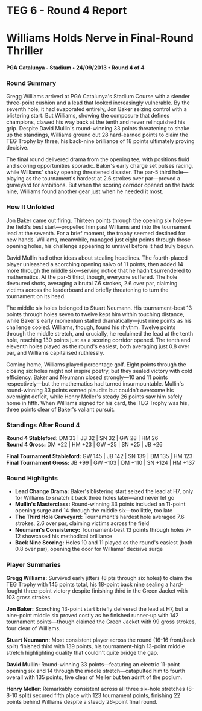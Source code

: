 # TEG 6 - Round 4 Report

# Williams Holds Nerve in Final-Round Thriller
**PGA Catalunya - Stadium • 24/09/2013 • Round 4 of 4**

### Round Summary

Gregg Williams arrived at PGA Catalunya's Stadium Course with a slender three-point cushion and a lead that looked increasingly vulnerable. By the seventh hole, it had evaporated entirely, Jon Baker seizing control with a blistering start. But Williams, showing the composure that defines champions, clawed his way back at the tenth and never relinquished his grip. Despite David Mullin's round-winning 33 points threatening to shake up the standings, Williams ground out 28 hard-earned points to claim the TEG Trophy by three, his back-nine brilliance of 18 points ultimately proving decisive.

The final round delivered drama from the opening tee, with positions fluid and scoring opportunities sporadic. Baker's early charge set pulses racing, while Williams' shaky opening threatened disaster. The par-5 third hole—playing as the tournament's hardest at 2.6 strokes over par—proved a graveyard for ambitions. But when the scoring corridor opened on the back nine, Williams found another gear just when he needed it most.

### How It Unfolded

Jon Baker came out firing. Thirteen points through the opening six holes—the field's best start—propelled him past Williams and into the tournament lead at the seventh. For a brief moment, the trophy seemed destined for new hands. Williams, meanwhile, managed just eight points through those opening holes, his challenge appearing to unravel before it had truly begun.

David Mullin had other ideas about stealing headlines. The fourth-placed player unleashed a scorching opening salvo of 11 points, then added 14 more through the middle six—serving notice that he hadn't surrendered to mathematics. At the par-5 third, though, everyone suffered. The hole devoured shots, averaging a brutal 7.6 strokes, 2.6 over par, claiming victims across the leaderboard and briefly threatening to turn the tournament on its head.

The middle six holes belonged to Stuart Neumann. His tournament-best 13 points through holes seven to twelve kept him within touching distance, while Baker's early momentum stalled dramatically—just nine points as his challenge cooled. Williams, though, found his rhythm. Twelve points through the middle stretch, and crucially, he reclaimed the lead at the tenth hole, reaching 130 points just as a scoring corridor opened. The tenth and eleventh holes played as the round's easiest, both averaging just 0.8 over par, and Williams capitalised ruthlessly.

Coming home, Williams played percentage golf. Eight points through the closing six holes might not inspire poetry, but they sealed victory with cold efficiency. Baker and Neumann closed strongly—10 and 11 points respectively—but the mathematics had turned insurmountable. Mullin's round-winning 33 points earned plaudits but couldn't overcome his overnight deficit, while Henry Meller's steady 26 points saw him safely home in fifth. When Williams signed for his card, the TEG Trophy was his, three points clear of Baker's valiant pursuit.

### Standings After Round 4

**Round 4 Stableford:** DM 33 | JB 32 | SN 32 | GW 28 | HM 26  
**Round 4 Gross:** DM +22 | HM +23 | GW +25 | SN +25 | JB +26

**Final Tournament Stableford:** GW 145 | JB 142 | SN 139 | DM 135 | HM 123  
**Final Tournament Gross:** JB +99 | GW +103 | DM +110 | SN +124 | HM +137

### Round Highlights

- **Lead Change Drama:** Baker's blistering start seized the lead at H7, only for Williams to snatch it back three holes later—and never let go
- **Mullin's Masterclass:** Round-winning 33 points included an 11-point opening surge and 14 through the middle six—too little, too late
- **The Third Hole Graveyard:** Tournament's hardest hole averaged 7.6 strokes, 2.6 over par, claiming victims across the field
- **Neumann's Consistency:** Tournament-best 13 points through holes 7-12 showcased his methodical brilliance
- **Back Nine Scoring:** Holes 10 and 11 played as the round's easiest (both 0.8 over par), opening the door for Williams' decisive surge

### Player Summaries

**Gregg Williams:** Survived early jitters (8 pts through six holes) to claim the TEG Trophy with 145 points total, his 18-point back nine sealing a hard-fought three-point victory despite finishing third in the Green Jacket with 103 gross strokes.

**Jon Baker:** Scorching 13-point start briefly delivered the lead at H7, but a nine-point middle six proved costly as he finished runner-up with 142 tournament points—though claimed the Green Jacket with 99 gross strokes, four clear of Williams.

**Stuart Neumann:** Most consistent player across the round (16-16 front/back split) finished third with 139 points, his tournament-high 13-point middle stretch highlighting quality that couldn't quite bridge the gap.

**David Mullin:** Round-winning 33 points—featuring an electric 11-point opening six and 14 through the middle stretch—catapulted him to fourth overall with 135 points, five clear of Meller but ten adrift of the podium.

**Henry Meller:** Remarkably consistent across all three six-hole stretches (8-8-10 split) secured fifth place with 123 tournament points, finishing 22 points behind Williams despite a steady 26-point final round.


